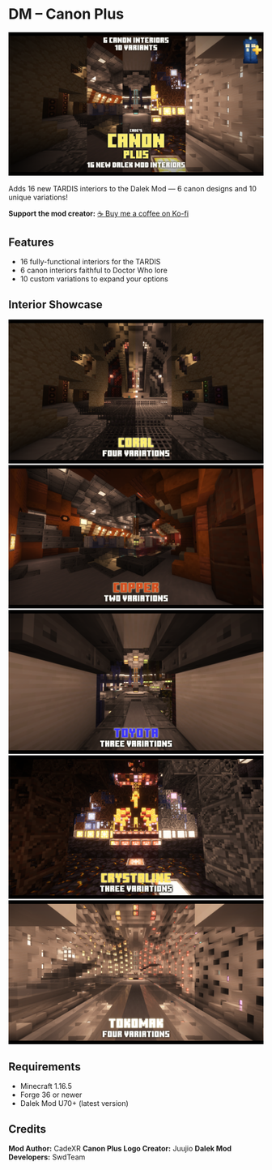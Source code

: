 # DM – Canon Plus

![CadesCanonPlusThumbnail](Assets/CadesCanonPlusThumbnail.png)

Adds 16 new TARDIS interiors to the Dalek Mod — 6 canon designs and 10 unique variations!

**Support the mod creator:** [☕ Buy me a coffee on Ko-fi](https://ko-fi.com/cadexr)

## Features
- 16 fully-functional interiors for the TARDIS
- 6 canon interiors faithful to Doctor Who lore
- 10 custom variations to expand your options

## Interior Showcase

![Coral Interior](Assets/CoralFour.png)
![Copper Interior](Assets/CopperTwo.png)
![Toyota Interior](Assets/ToyotaThree.png)
![Crystaline Interior](Assets/CrystalineThree.png)
![Tokomak Interior](Assets/TokomakFour.png)

## Requirements
- Minecraft 1.16.5
- Forge 36 or newer
- Dalek Mod U70+ (latest version)

## Credits

**Mod Author:** CadeXR
**Canon Plus Logo Creator:** Juujio
**Dalek Mod Developers:** SwdTeam
